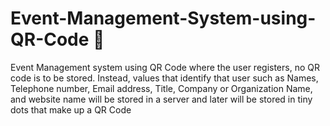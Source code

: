# Event-Management-System-using-QR-Code 🌱
Event Management system using QR Code where the user registers, no QR code is to be stored. Instead, values that identify that user such as Names, Telephone number, Email address, Title, Company or Organization Name, and website name will be stored in a server and later will be stored in tiny dots that make up a QR Code
